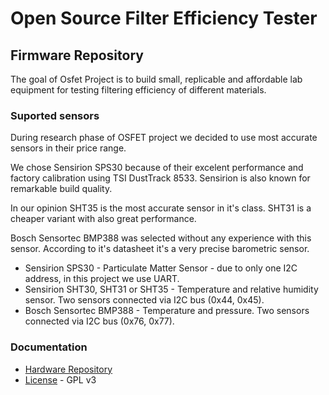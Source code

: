 # Open Source Filter Efficiency Tester

## Firmware Repository

The goal of Osfet Project is to build small, replicable and affordable lab equipment for testing filtering efficiency of different materials.

### Suported sensors

During research phase of OSFET project we decided to use most accurate sensors in their price range.

We chose Sensirion SPS30 because of their excelent performance and factory calibration using TSI DustTrack 8533. Sensirion is also known for remarkable build quality.

In our opinion SHT35 is the most accurate sensor in it's class. SHT31 is a cheaper variant with also great performance.

Bosch Sensortec BMP388 was selected without any experience with this sensor. According to it's datasheet it's a very precise barometric sensor.

* Sensirion SPS30 - Particulate Matter Sensor - due to only one I2C address, in this project we use UART.
* Sensirion SHT30, SHT31 or SHT35 - Temperature and relative humidity sensor. Two sensors connected via I2C bus (0x44, 0x45).
* Bosch Sensortec BMP388 - Temperature and pressure. Two sensors connected via I2C bus (0x76, 0x77).

### Documentation

* [Hardware Repository](https://github.com/irukard/osfet-hardware)
* [License](LICENSE) - GPL v3
